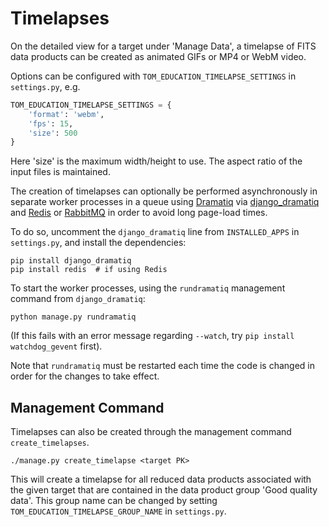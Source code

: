 # Timelapses

On the detailed view for a target under 'Manage Data', a timelapse of FITS data
products can be created as animated GIFs or MP4 or WebM video.

Options can be configured with `TOM_EDUCATION_TIMELAPSE_SETTINGS` in
`settings.py`, e.g.

```python
TOM_EDUCATION_TIMELAPSE_SETTINGS = {
    'format': 'webm',
    'fps': 15,
    'size': 500
}
```

Here 'size' is the maximum width/height to use. The aspect ratio of the input
files is maintained.

The creation of timelapses can optionally be performed asynchronously in
separate worker processes in a queue using [Dramatiq](https://dramatiq.io/) via
[django_dramatiq](https://github.com/Bogdanp/django_dramatiq) and
[Redis](https://redis.io/) or [RabbitMQ](https://www.rabbitmq.com/) in order to
avoid long page-load times.

To do so, uncomment the `django_dramatiq` line from `INSTALLED_APPS` in
`settings.py`, and install the dependencies:

```
pip install django_dramatiq
pip install redis  # if using Redis
```

To start the worker processes, using the `rundramatiq` management command from
`django_dramatiq`:

```
python manage.py rundramatiq
```

(If this fails with an error message regarding `--watch`, try `pip install
watchdog_gevent` first).

Note that `rundramatiq` must be restarted each time the code is changed in
order for the changes to take effect.

## Management Command

Timelapses can also be created through the management command `create_timelapses`.

```
./manage.py create_timelapse <target PK>
```

This will create a timelapse for all reduced data products associated with the
given target that are contained in the data product group 'Good quality data'.
This group name can be changed by setting `TOM_EDUCATION_TIMELAPSE_GROUP_NAME`
in `settings.py`.
